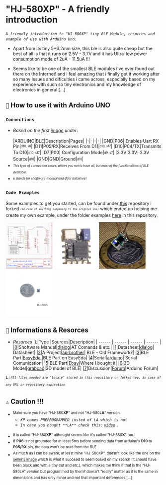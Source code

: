 
# "HJ-580XP" - A friendly introduction

*```A friendly introduction to "HJ-580XP" tiny BLE Module, resorces and example of use with Arduino Uno.```*

* Apart from its tiny 5*6.2mm size, this ble is also quite cheap but the best of all is that it runs on  2.5V - 3.7V and it has Ultra-low power consumption mode of 2uA - 11.5uA !!!

* Seems like to be one of the smallest BLE modules i've ever found out there on the Internet! and i feel amazing that i finally got it working after so many Issues and dificulties i came across, especially based on my experience with such so tiny electronics and my knowledge of electronics in general [...]

## ```🤔``` How to use it with Arduino UNO

 ### ```Connections```
* *Based on the first [image](/images/1.jpg) under*:	<br><br>
    |ARDUINO|BLE|Description|Pages|
	|-|-|-|-|
	|GND|P06| Enables Uart RX Pin|<sub><sup>d10, s6</sup></sub>|
	|D11|P05/RX|Receives From D11|<sub><sup>d10, s17</sup></sub>|
	|D10|P04/TX|Transmits To D10|<sub><sup>d10, s17</sup></sub>|
	|D7|P00| Configuration Mode|<sub><sup>d9, s7</sup></sub>|
	|3.3V|3.3V| 3.3V Source|<sub><sup>d10</sup></sub>|
	|GND|GND|Ground|<sub><sup>d10</sup></sub>|
	<br>
* <sub><sup>*This type of connection series, allows you not to have all, but most of the functionalities of BLE available.*</sub></sup>
*  <sub><sup>***s** stands for shoftware-manual and **d** for datasheet*</sub></sup>

 ### ```Code Examples```
Some examples to get you started,  can be found under [this](https://github.com/GiorgosXou/BLEPad_UART) repository i forked <sub><sup>*```(in case of anything happening to the original one)```*</sup></sub> which ended up helping me create my own example, under the folder examples [here](/examples/BLE-HJ-580XP_jul07a/BLE-HJ-580XP_jul07a.ino) in this repository.

<p align="left">
<img src="/images/1.jpg" width="150" height="150"/><img src="/images/2.jpg" width="150" height="150"/><img src="/images/3.jpg" width="150" height="150"/><img src="/images/4.jpg" width="150" height="150"/>


</p>

## ```📝``` Informations & Resorces


* *Resorces*
  |L|Type |Sources|Description|
  | ------ | ------ | ------ | ------ |
  |[0](/[Part%20&%20Info]%20-%20Files/pdfs/HJ-580Series_SoftwareManualEN_V1.0.pdf)|Shoftware Manual|[dialog](https://support.dialog-semiconductor.com/system/files/attachments/HJ-580Series_SoftwareManualEN_V1.0.pdf)|AT Comands & etc.|
  |[1](/[Part%20&%20Info]%20-%20Files/pdfs/HJ-580XP%20DataSheet%20English%20V2.2.pdf)|Datasheet|[dialog](https://support.dialog-semiconductor.com/system/files/attachments/HJ-580XP%20DataSheet%20English%20V2.2.pdf)| Datasheet|
  |[2](/)|A Project|[aprbrother](https://github.com/GiorgosXou/BLEPad_UART)|  BLE - Old Framework?|
  |[3](/[Part%20&%20Info]%20-%20Files/EasyEDA)|BLE Part|[EasyEda ](https://easyeda.com/component/48096e19116949238b9b70915981978b)|BLE Part on EasyEda|
  |[4](/)|Serial|[arduino](https://www.arduino.cc/reference/en/language/functions/communication/serial/)| Serial Comunication|
  |[5](/)|BLE Part|[Ebay](https://www.ebay.com/itm/DA14580-HJ-580X-Bluetooth-UART-Wireless-Data-Transceiver-Module-for-Arduino/272512707712?hash=item3f7305ec80:g:Iv4AAOSw5cNYb~I6)|Where I bought it|
  |[6](/[Part%20&%20Info]%20-%20Files/grabCAD/hj-580xp-bluetooth-module-1.snapshot.7.zip)|3D Model|[grabcad](https://grabcad.com/library/hj-580xp-bluetooth-module-1)|3D model of BLE|
  |[7](/)|Discussion|[Forum](https://forum.arduino.cc/index.php?topic=694679.0)|Arduino Forum|

<sup>**L :**  *```All files needed are "localy" stored in this repository or forked too, in case of any URL or repository expiration```*<sup>

## ```⚠️``` Caution  !!!

* <sup>Make sure you have "HJ-580**XP**" and not "HJ-580**LA**" version.</sup>
  * *```XP comes PREPROGRAMMED insted of LA which is not```*
  * *```In case you bought **LA** check this:``` [```video```](https://www.youtube.com/watch?v=71hdcDCAY7o )* ```.```<br><br>
 * <sup>It is called "HJ-580**XP**" althought seems like it's called "HJ-580**X**" too.</sup>
 * <sup>If **P06** is not grounded for at least  5ms before sending data from arduino's **D10** to **P05/RX** pin,  the data won't be read from the BLE.</sup>
 * <sup>As much as i can be aware, at least mine "HJ-580XP", doesn't look like the one on the [seller's image](/images/2.jpg) which is what it suposed to seem based on my search (it should have been black and with a tiny cut and etc.), which makes me think if that is the "HJ-580LA" version but programmed by them? doesn't "really" matter as it is the same in dimensions and has only minor and not that important deferences [...]</sup>
 
